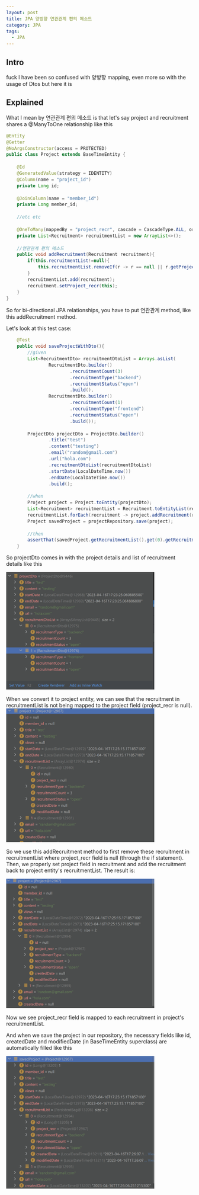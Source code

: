 ```yaml
---
layout: post
title: JPA 양방향 연관관계 편의 메소드
category: JPA
tags:
  - JPA
---
```

  
## Intro
fuck I have been so confused with 양방향 mapping, even more so
with the usage of Dtos but here it is

## Explained

What I mean by 연관관계 편의 메소드 is that let's say project and recruitment
shares a @ManyToOne relationship like this

```java
@Entity
@Getter
@NoArgsConstructor(access = PROTECTED)
public class Project extends BaseTimeEntity {

    @Id
    @GeneratedValue(strategy = IDENTITY)
    @Column(name = "project_id")
    private Long id;

    @JoinColumn(name = "member_id")
    private Long member_id;

    //etc etc

    @OneToMany(mappedBy = "project_recr", cascade = CascadeType.ALL, orphanRemoval = true)
    private List<Recruitment> recruitmentList = new ArrayList<>();

    //연관관계 편의 메소드
    public void addRecruitment(Recruitment recruitment){
        if(this.recruitmentList!=null){
            this.recruitmentList.removeIf(r -> r == null || r.getProject_recr() == null);
        }
        recruitmentList.add(recruitment);
        recruitment.setProject_recr(this);
    }
}
```

So for bi-directional JPA relationships, you have to put 연관관계 method,
like this addRecruitment method. 

Let's look at this test case:
```java
    @Test
    public void saveProjectWithDto(){
        //given
        List<RecruitmentDto> recruitmentDtoList = Arrays.asList(
                RecruitmentDto.builder()
                        .recruitmentCount(3)
                        .recruitmentType("backend")
                        .recruitmentStatus("open")
                        .build(),
                RecruitmentDto.builder()
                        .recruitmentCount(1)
                        .recruitmentType("frontend")
                        .recruitmentStatus("open")
                        .build());

        ProjectDto projectDto = ProjectDto.builder()
                .title("test")
                .content("testing")
                .email("random@gmail.com")
                .url("hola.com")
                .recruitmentDtoList(recruitmentDtoList)
                .startDate(LocalDateTime.now())
                .endDate(LocalDateTime.now())
                .build();

        //when
        Project project = Project.toEntity(projectDto);
        List<Recruitment> recruitmentList = Recruitment.toEntityList(recruitmentDtoList);
        recruitmentList.forEach(recruitment -> project.addRecruitment(recruitment));
        Project savedProject = projectRepository.save(project);

        //then
        assertThat(savedProject.getRecruitmentList().get(0).getRecruitmentCount()).isEqualTo(3);
    }
```

So projectDto comes in with the project details and list of recruitment
details like this

<img src="/assets/images/posts/jpa/relation/1.png" title="제목" alt="아무거나" width="400"/> 

When we convert it to project entity, we can see that the recruitment
in recruitmentList is not being mapped to the project field (project_recr
is null). 
<img src="/assets/images/posts/jpa/relation/2.png" title="제목" alt="아무거나" width="400"/> 

So we use this addRecruitment method to first remove these recruitment in
recruitmentList where project_recr field is null (through the if statement).
Then, we properly set project field in recruitment and add the 
recruitment back to project entity's recruitmentList. The result is:

<img src="/assets/images/posts/jpa/relation/3.png" title="제목" alt="아무거나" width="400"/> 

Now we see project_recr field is mapped to each recruitment in 
project's recruitmentList.

And when we save the project in our repository, the necessary fields
like id, createdDate and modifiedDate (in BaseTimeEntity superclass)
are automatically filled like this

<img src="/assets/images/posts/jpa/relation/4.png" title="제목" alt="아무거나" width="400"/> 


